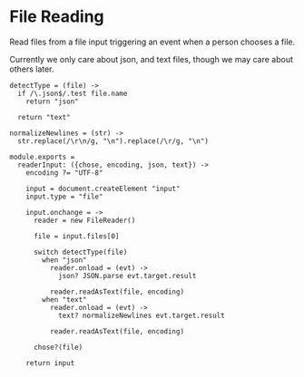 File Reading
============

Read files from a file input triggering an event when a person chooses a file.

Currently we only care about json, and text files, though we may care
about others later.

    detectType = (file) ->
      if /\.json$/.test file.name
        return "json"

      return "text"

    normalizeNewlines = (str) ->
      str.replace(/\r\n/g, "\n").replace(/\r/g, "\n")

    module.exports =
      readerInput: ({chose, encoding, json, text}) ->
        encoding ?= "UTF-8"

        input = document.createElement "input"
        input.type = "file"

        input.onchange = ->
          reader = new FileReader()

          file = input.files[0]

          switch detectType(file)
            when "json"
              reader.onload = (evt) ->
                json? JSON.parse evt.target.result

              reader.readAsText(file, encoding)
            when "text"
              reader.onload = (evt) ->
                text? normalizeNewlines evt.target.result

              reader.readAsText(file, encoding)

          chose?(file)

        return input
